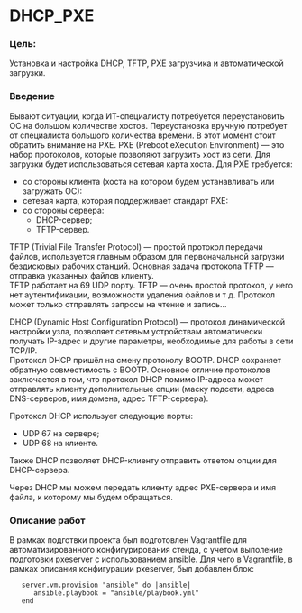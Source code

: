 # DHCP_PXE

### Цель:
Установка и настройка DHCP, TFTP, PXE загрузчика и автоматической загрузки.  
  
### Введение
Бывают ситуации, когда ИТ-специалисту потребуется переустановить ОС на большом количестве хостов. Переустановка вручную потребует от специалиста большого количества времени. В этот момент стоит обратить внимание на PXE.
PXE (Preboot eXecution Environment) — это набор протоколов, которые позволяют загрузить хост из сети. Для загрузки будет использоваться сетевая карта хоста.
Для PXE требуется:
- со стороны клиента (хоста на котором будем устанавливать или загружать ОС):
- сетевая карта, которая поддерживает стандарт PXE:
- со стороны сервера:
   - DHCP-сервер;
   - TFTP-сервер.
  
TFTP (Trivial File Transfer Protocol) — простой протокол передачи файлов, используется главным образом для первоначальной загрузки бездисковых рабочих станций. Основная задача протокола TFTP — отправка указанных файлов клиенту.  
TFTP работает на 69 UDP порту. TFTP — очень простой протокол, у него нет аутентификации, возможности удаления файлов и т д. Протокол может только отправлять запросы на чтение и запись…  
  
DHCP (Dynamic Host Configuration Protocol) — протокол динамической настройки узла, позволяет сетевым устройствам автоматически получать IP-адрес и другие параметры, необходимые для работы в сети TCP/IP.  
Протокол DHCP пришёл на смену протоколу BOOTP. DHCP сохраняет обратную совместимость с BOOTP. Основное отличие протоколов заключается в том, что протокол DHCP помимо IP-адреса может отправлять клиенту дополнительные опции (маску подсети, адреса DNS-серверов, имя домена, адрес TFTP-сервера).  
  
Протокол DHCP использует следующие порты:
- UDP 67 на сервере;
- UDP 68 на клиенте.
  
Также DHCP позволяет DHCP-клиенту отправить ответом опции для DHCP-сервера.
  
Через DHCP мы можем передать клиенту адрес PXE-сервера и имя файла, к которому мы будем обращаться.
  
### Описание работ
  
В рамках подготвки проекта был подготовлен Vagrantfile для автоматизированного конфигурирования стенда, с учетом выполение подготовки pxeserver с использованием ansible. Для чего в Vagrantfile, в рамках описания конфигурации pxeserver, был добавлен блок:
```
   server.vm.provision "ansible" do |ansible|  
      ansible.playbook = "ansible/playbook.yml"  
   end  
```

